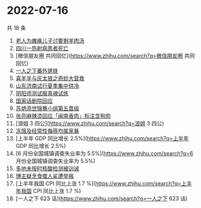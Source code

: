 # 2022-07-16

共 18 条

<!-- BEGIN -->
<!-- 最后更新时间 Sat Jul 16 2022 13:07:14 GMT+0800 (China Standard Time) -->

1. [老人为瘫痪儿子讨要剩羊肉汤](https://www.zhihu.com/search?q=老人为瘫痪儿子讨要剩羊肉汤)
1. [四川一热射病患者死亡](https://www.zhihu.com/search?q=四川一热射病患者死亡)
1. [微信朋友圈 共同回忆](https://www.zhihu.com/search?q=微信朋友圈 共同回忆)
1. [一人之下番外锈铁](https://www.zhihu.com/search?q=一人之下番外锈铁)
1. [喜羊羊与灰太狼之奇妙大营救](https://www.zhihu.com/search?q=喜羊羊与灰太狼之奇妙大营救)
1. [山东济南试行夏季集中供冷](https://www.zhihu.com/search?q=山东济南试行夏季集中供冷)
1. [阴阳师测试服真魂试炼](https://www.zhihu.com/search?q=阴阳师测试服真魂试炼)
1. [国家话剧院回应](https://www.zhihu.com/search?q=国家话剧院回应)
1. [苏炳添世锦赛小组第五晋级](https://www.zhihu.com/search?q=苏炳添世锦赛小组第五晋级)
1. [张亮麻辣烫回应「闽南香肉」标注含狗肉](https://www.zhihu.com/search?q=张亮麻辣烫回应「闽南香肉」标注含狗肉)
1. [浪姐 3 四公](https://www.zhihu.com/search?q=浪姐 3 四公)
1. [冻饿及经常性侮辱均属家暴](https://www.zhihu.com/search?q=冻饿及经常性侮辱均属家暴)
1. [上半年 GDP 同比增长 2.5%](https://www.zhihu.com/search?q=上半年 GDP 同比增长 2.5%)
1. [6 月份全国城镇调查失业率为 5.5%](https://www.zhihu.com/search?q=6 月份全国城镇调查失业率为 5.5%)
1. [多地未按时核酸检测被训诫](https://www.zhihu.com/search?q=多地未按时核酸检测被训诫)
1. [博主疑烹食噬人鲨遭举报](https://www.zhihu.com/search?q=博主疑烹食噬人鲨遭举报)
1. [上半年我国 CPI 同比上涨 1.7 %](https://www.zhihu.com/search?q=上半年我国 CPI 同比上涨 1.7 %)
1. [一人之下 623 话](https://www.zhihu.com/search?q=一人之下 623 话)

<!-- END -->
